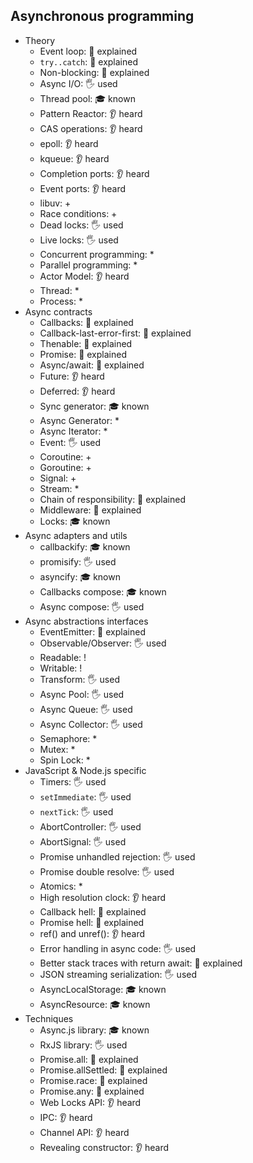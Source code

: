 ## Asynchronous programming

- Theory
  - Event loop: 🙋 explained
  - `try..catch`: 🙋 explained
  - Non-blocking: 🙋 explained
  - Async I/O: 🖐️ used
  - Thread pool: 🎓 known
  - Pattern Reactor: 👂 heard
  - CAS operations: 👂 heard
  - epoll: 👂 heard
  - kqueue: 👂 heard
  - Completion ports: 👂 heard
  - Event ports: 👂 heard
  - libuv: +
  - Race conditions: +
  - Dead locks: 🖐️ used
  - Live locks: 🖐️ used
  - Concurrent programming: *
  - Parallel programming: *
  - Actor Model: 👂 heard
  - Thread: *
  - Process: *
- Async contracts
  - Callbacks: 🙋 explained
  - Callback-last-error-first: 🙋 explained
  - Thenable: 🙋 explained
  - Promise: 🙋 explained
  - Async/await: 🙋 explained
  - Future: 👂 heard
  - Deferred: 👂 heard
  - Sync generator: 🎓 known
  - Async Generator: *
  - Async Iterator: *
  - Event: 🖐️ used
  - Coroutine: +
  - Goroutine: +
  - Signal: +
  - Stream: *
  - Chain of responsibility: 🙋 explained
  - Middleware: 🙋 explained
  - Locks: 🎓 known
- Async adapters and utils
  - callbackify: 🎓 known
  - promisify: 🖐️ used
  - asyncify: 🎓 known
  - Callbacks compose: 🎓 known
  - Async compose: 🖐️ used
- Async abstractions interfaces
  - EventEmitter: 🙋 explained
  - Observable/Observer: 🖐️ used
  - Readable: !
  - Writable: !
  - Transform: 🖐️ used
  - Async Pool: 🖐️ used
  - Async Queue: 🖐️ used
  - Async Collector: 🖐️ used
  - Semaphore: *
  - Mutex: *
  - Spin Lock: *
- JavaScript & Node.js specific
  - Timers: 🖐️ used
  - `setImmediate`: 🖐️ used
  - `nextTick`: 🖐️ used
  - AbortController: 🖐️ used
  - AbortSignal: 🖐️ used
  - Promise unhandled rejection: 🖐️ used
  - Promise double resolve: 🖐️ used
  - Atomics: *
  - High resolution clock: 👂 heard
  - Callback hell: 🙋 explained
  - Promise hell: 🙋 explained
  - ref() and unref(): 👂 heard
  - Error handling in async code: 🖐️ used
  - Better stack traces with return await: 🙋 explained
  - JSON streaming serialization: 🖐️ used
  - AsyncLocalStorage: 🎓 known
  - AsyncResource: 🎓 known
- Techniques
  - Async.js library: 🎓 known
  - RxJS library: 🖐️ used
  - Promise.all: 🙋 explained
  - Promise.allSettled: 🙋 explained
  - Promise.race: 🙋 explained
  - Promise.any: 🙋 explained
  - Web Locks API: 👂 heard
  - IPC: 👂 heard
  - Channel API: 👂 heard
  - Revealing constructor: 👂 heard
